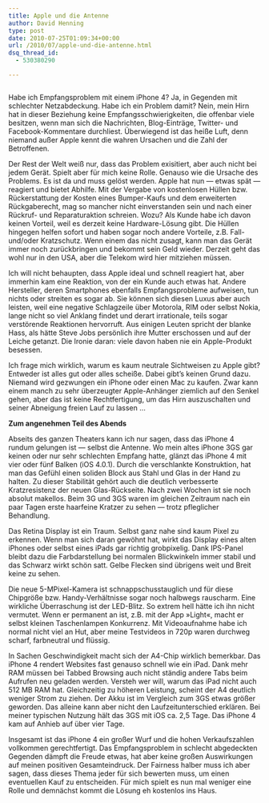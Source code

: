 ```yaml
---
title: Apple und die Antenne
author: David Henning
type: post
date: 2010-07-25T01:09:34+00:00
url: /2010/07/apple-und-die-antenne.html
dsq_thread_id:
  - 530380290

---
```

<img class="alignnone" title="iPhone 4" src="https://www.madcatswelt.org/images/iphone_4.png" alt="" />

Habe ich Empfangsproblem mit einem iPhone 4? Ja, in Gegenden mit schlechter Netzabdeckung. Habe ich ein Problem damit? Nein, mein Hirn hat in dieser Beziehung keine Empfangsschwierigkeiten, die offenbar viele besitzen, wenn man sich die Nachrichten, Blog-Einträge, Twitter- und Facebook-Kommentare durchliest. Überwiegend ist das heiße Luft, denn niemand außer Apple kennt die wahren Ursachen und die Zahl der Betroffenen.

Der Rest der Welt weiß nur, dass das Problem exisitiert, aber auch nicht bei jedem Gerät. Spielt aber für mich keine Rolle. Genauso wie die Ursache des Problems. Es ist da und muss gelöst werden. Apple hat nun &#8212; etwas spät &#8212; reagiert und bietet Abhilfe. Mit der Vergabe von kostenlosen Hüllen bzw. Rückerstattung der Kosten eines Bumper-Kaufs und dem erweiterten Rückgaberecht, mag so mancher nicht einverstanden sein und nach einer Rückruf- und Reparaturaktion schreien. Wozu? Als Kunde habe ich davon keinen Vorteil, weil es derzeit keine Hardware-Lösung gibt. Die Hüllen hingegen helfen sofort und haben sogar noch andere Vorteile, z.B. Fall- und/oder Kratzschutz. Wenn einem das nicht zusagt, kann man das Gerät immer noch zurückbringen und bekommt sein Geld wieder. Derzeit geht das wohl nur in den USA, aber die Telekom wird hier mitziehen müssen.

Ich will nicht behaupten, dass Apple ideal und schnell reagiert hat, aber immerhin kam eine Reaktion, von der ein Kunde auch etwas hat. Andere Hersteller, deren Smartphones ebenfalls Empfangsprobleme aufweisen, tun nichts oder streiten es sogar ab. Sie können sich diesen Luxus aber auch leisten, weil eine negative Schlagzeile über Motorola, RIM oder selbst Nokia, lange nicht so viel Anklang findet und derart irrationale, teils sogar verstörende Reaktionen hervorruft. Aus einigen Leuten spricht der blanke Hass, als hätte Steve Jobs persönlich ihre Mutter erschossen und auf der Leiche getanzt. Die Ironie daran: viele davon haben nie ein Apple-Produkt besessen.

Ich frage mich wirklich, warum es kaum neutrale Sichtweisen zu Apple gibt? Entweder ist alles gut oder alles scheiße. Dabei gibt&#8217;s keinen Grund dazu. Niemand wird gezwungen ein iPhone oder einen Mac zu kaufen. Zwar kann einem manch zu sehr überzeugter Apple-Anhänger ziemlich auf den Senkel gehen, aber das ist keine Rechtfertigung, um das Hirn auszuschalten und seiner Abneigung freien Lauf zu lassen &#8230;

**Zum angenehmen Teil des Abends**

Abseits des ganzen Theaters kann ich nur sagen, dass das iPhone 4 rundum gelungen ist &#8212; selbst die Antenne. Wo mein altes iPhone 3GS gar keinen oder nur sehr schlechten Empfang hatte, glänzt das iPhone 4 mit vier oder fünf Balken (iOS 4.0.1). Durch die verschlankte Konstruktion, hat man das Gefühl einen soliden Block aus Stahl und Glas in der Hand zu halten. Zu dieser Stabilität gehört auch die deutlich verbesserte Kratzresistenz der neuen Glas-Rückseite. Nach zwei Wochen ist sie noch absolut makellos. Beim 3G und 3GS waren im gleichen Zeitraum nach ein paar Tagen erste haarfeine Kratzer zu sehen &#8212; trotz pfleglicher Behandlung.

Das Retina Display ist ein Traum. Selbst ganz nahe sind kaum Pixel zu erkennen. Wenn man sich daran gewöhnt hat, wirkt das Display eines alten iPhones oder selbst eines iPads gar richtig grobpixelig. Dank IPS-Panel bleibt dazu die Farbdarstellung bei normalen Blickwinkeln immer stabil und das Schwarz wirkt schön satt. Gelbe Flecken sind übrigens weit und Breit keine zu sehen.

Die neue 5-MPixel-Kamera ist schnappschusstauglich und für diese Chipgröße bzw. Handy-Verhältnisse sogar noch halbwegs rauscharm. Eine wirkliche Überraschung ist der LED-Blitz. So extrem hell hätte ich ihn nicht vermutet. Wenn er permanent an ist, z.B. mit der App »Light«, macht er selbst kleinen Taschenlampen Konkurrenz. Mit Videoaufnahme habe ich normal nicht viel an Hut, aber meine Testvideos in 720p waren durchweg scharf, farbneutral und flüssig.

In Sachen Geschwindigkeit macht sich der A4-Chip wirklich bemerkbar. Das iPhone 4 rendert Websites fast genauso schnell wie ein iPad. Dank mehr RAM müssen bei Tabbed Browsing auch nicht ständig andere Tabs beim Aufrufen neu geladen werden. Versteh wer will, warum das iPad nicht auch 512 MB RAM hat. Gleichzeitig zu höheren Leistung, scheint der A4 deutlich weniger Strom zu ziehen. Der Akku ist im Vergleich zum 3GS etwas größer geworden. Das alleine kann aber nicht den Laufzeitunterschied erklären. Bei meiner typischen Nutzung hält das 3GS mit iOS ca. 2,5 Tage. Das iPhone 4 kam auf Anhieb auf über vier Tage.

Insgesamt ist das iPhone 4 ein großer Wurf und die hohen Verkaufszahlen vollkommen gerechtfertigt. Das Empfangsproblem in schlecht abgedeckten Gegenden dämpft die Freude etwas, hat aber keine großen Auswirkungen auf meinen positiven Gesamteindruck. Der Fairness halber muss ich aber sagen, dass dieses Thema jeder für sich bewerten muss, um einen eventuellen Kauf zu entscheiden. Für mich spielt es nun mal weniger eine Rolle und demnächst kommt die Lösung eh kostenlos ins Haus.